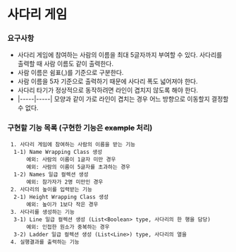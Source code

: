 # 사다리 게임
### 요구사항
<ul>
<li>사다리 게임에 참여하는 사람의 이름을 최대 5글자까지 부여할 수 있다. 사다리를 출력할 때 사람 이름도 같이 출력한다. </li>
<li>사람 이름은 쉼표(,)를 기준으로 구분한다.</li>
<li>사람 이름을 5자 기준으로 출력하기 때문에 사다리 폭도 넓어져야 한다.</li>
<li>사다리 타기가 정상적으로 동작하려면 라인이 겹치지 않도록 해야 한다.</li>
<li> |-----|-----| 모양과 같이 가로 라인이 겹치는 경우 어느 방향으로 이동할지 결정할 수 없다.</li>
</ul>

### 구현할 기능 목록 (구현한 기능은 ~~example~~ 처리)
~~~
 1. 사다리 게임에 참여하는 사람의 이름을 받는 기능
  1-1) Name Wrapping Class 생성
      예외: 사람의 이름이 1글자 미만 경우 
      예외: 사람의 이름이 5글자를 초과하는 경우 
  1-2) Names 일급 컬렉션 생성
      예외: 참가자가 2명 미만인 경우 
 2. 사다리의 높이를 입력받는 기능
  2-1) Height Wrapping Class 생성 
      예외: 높이가 1보다 작은 경우 
 3. 사다리를 생성하는 기능 
  3-1) Line 일급 컬렉션 생성 (List<Boolean> type, 사다리의 한 행을 담당) 
      예외: 인접한 원소가 중복하는 경우 
  3-2) Ladder 일급 컬렉션 생성 (List<Line>) type, 사다리의 열을 
 4. 실행결과를 출력하는 기능
~~~

